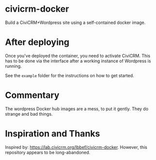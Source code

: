 # civicrm-docker

Build a CiviCRM+Wordpress site using a self-contained docker image.

# After deploying

Once you've deployed the container, you need to activate CiviCRM. This has to be done via the interface after a working instance of Wordpress is running.

See the `example` folder for the instructions on how to get started.

# Commentary

The wordpress Docker hub images are a mess, to put it gently. They do strange and bad things.

# Inspiration and Thanks

Inspired by: https://lab.civicrm.org/lbbef/civicrm-docker. However, this repository appears to be long-abandoned.